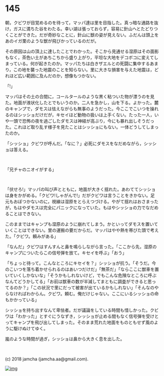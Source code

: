# 145

朝，クビワが目覚めるのを待って，マッパ達は里を目指した。真っ暗な通路を抜け，ガスに満ちた谷をわたる。幸い湖は張っておらず，容易に針山へとたどりつくことができた。だが奇妙なことに，針山に獣の姿が見えない。ふだんは頭上をあのイガ栗のような獣が飛びかっているのだが。  

その原因は山の頂上に達したことでわかった。そこから見通せる湿原はその面影もなく，茶色い土があちこちから盛り上がり，平坦な大地をデコボコに変えてしまっている。何が起きたのか。マッパたちは白きザエルとの死闘に集中するあまり，この地を襲った地震のことを知らない。里に大きな損害を与えた地震は，どれほど広い範囲に及んだのか，想像もつかない。  

「!」  

マッパはその土の合間に，コールタールのような黒く粘ついた物が漂うのを見た。地面が液状化したとでもいうのか。二人を急かし，山を下る。よかった。麓のキャンプで，ダモスは怯えながらも無事のようだった。今ここでこいつを操れるのはシッショだけだが，キセイほど動物の扱いは上手くない。たった一人，いや一頭で恐怖の夜を過ごしたダモスは神経が高ぶり，今にも暴れ出しそうだった。これほど取り乱す様子を見たことはシッショにもない。一体どうしてしまったのか。  

「シッショ」クビワが呼んだ。「なに？」必死にダモスをなだめながら，シッショは答える。  

<br>  

「兄チャのニオイがする」  

<br>  

「伏せろ!」マッパの叫び声とともに，地面が大きく揺れた。あわててシッショは身をかがめる。「クビワ!しゃがんで!」だがクビワは言うことをきかない。足元もおぼつかないのに，視線は湿原をとらえつづける。やがて揺れはおさまったが，もはやダモスは完全にパニックになっていた。もはやシッショの力でなだめることはできない。  

このままではキャンプも湿原のように崩れてしまう。かといってダモスを置いていくことはできない。里の運搬の要だからだ。マッパはやや熱を帯びた頭で考えた。「クビワ。頼みがある」  

「なんだ」クビワはすんすんと鼻を鳴らしながら言った。「ここから先，湿原のキャンプについたらこの信号弾を放て。キセイを呼ぶ」「おう」  

「ちょっと待って。こんなところにキセイを？」シッショが抗う。「そうだ。今のこいつを落ち着かせられるのはあいつだけだ」「無茶だ」「ならここに獣車を置いていくしかないな」「そうかもしれないけど，でもこんな危険なところに呼ぶなんてどうかしてる」「お前は獣車の数が半減してまともに調査ができると思ってるのか？」「この状況で里にだって被害が出ているかもしれない」「そんなのやらなければわからん。クビワ。頼む。俺だけじゃない。ここにいるシッショの命もかかっている」  

シッショを持ち出すなんて卑怯者。だが議論をしている時間も惜しかった。クビワは「わかった」とすぐにうなずき，シッショが止める間もなく信号弾を受けとってキャンプを飛び出してしまった。そのまま荒れた地面をものともせず風のように駆けぬけてゆく。  

嵐のような時間が過ぎ，シッショは鼻から大きく息を出した。  

<br>  
<br>  
(c) 2018 jamcha (jamcha.aa@gmail.com).  

[![img](http://i.creativecommons.org/l/by-nc-sa/4.0/88x31.png)](http://creativecommons.org/licenses/by-nc-sa/4.0/deed)